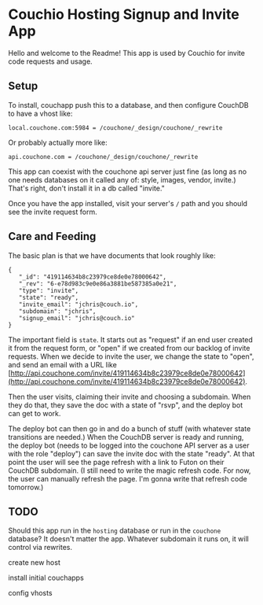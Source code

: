 # Couchio Hosting Signup and Invite App

Hello and welcome to the Readme! This app is used by Couchio for invite code requests and usage.

## Setup

To install, couchapp push this to a database, and then configure CouchDB to have a vhost like:

    local.couchone.com:5984 = /couchone/_design/couchone/_rewrite

Or probably actually more like:

    api.couchone.com = /couchone/_design/couchone/_rewrite

This app can coexist with the couchone api server just fine (as long as no one needs databases on it called any of: style, images, vendor, invite.) That's right, don't install it in a db called "invite."

Once you have the app installed, visit your server's `/` path and you should see the invite request form.

## Care and Feeding

The basic plan is that we have documents that look roughly like:

    {
       "_id": "419114634b8c23979ce8de0e78000642",
       "_rev": "6-e78d983c9e0e86a3881be587385a0e21",
       "type": "invite",
       "state": "ready",
       "invite_email": "jchris@couch.io",
       "subdomain": "jchris",
       "signup_email": "jchris@couch.io"
    }

The important field is `state`. It starts out as "request" if an end user created it from the request form, or "open" if we created from our backlog of invite requests. When we decide to invite the user, we change the state to "open", and send an email with a URL like [http://api.couchone.com/invite/419114634b8c23979ce8de0e78000642](http://api.couchone.com/invite/419114634b8c23979ce8de0e78000642). 

Then the user visits, claiming their invite and choosing a subdomain. When they do that, they save the doc with a state of "rsvp", and the deploy bot can get to work.

The deploy bot can then go in and do a bunch of stuff (with whatever state transitions are needed.) When the CouchDB server is ready and running, the deploy bot (needs to be logged into the couchone API server as a user with the role "deploy") can save the invite doc with the state "ready". At that point the user will see the page refresh with a link to Futon on their CouchDB subdomain. (I still need to write the magic refresh code. For now, the user can manually refresh the page. I'm gonna write that refresh code tomorrow.)

## TODO

Should this app run in the `hosting` database or run in the `couchone` database? It doesn't matter the app. Whatever subdomain it runs on, it will control via rewrites.

create new host

install initial couchapps

config vhosts
